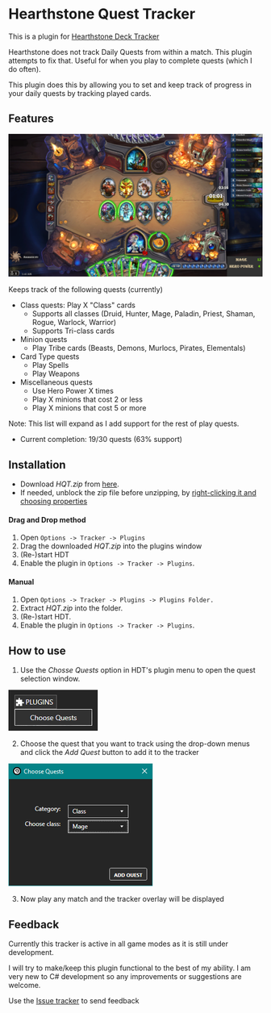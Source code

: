 Hearthstone Quest Tracker
========================
This is a plugin for [Hearthstone Deck Tracker](https://github.com/Epix37/Hearthstone-Deck-Tracker)

Hearthstone does not track Daily Quests from within a match. This plugin attempts to fix that. Useful for when you play to complete quests (which I do often).

This plugin does this by allowing you to set and keep track of progress in your daily quests by tracking played cards.
  
  
## Features
![overlay](Hearthstone-Quest-Tracker/images/Screenshots/overlay.png)

Keeps track of the following quests (currently)
- Class quests: Play X "Class" cards
  - Supports all classes (Druid, Hunter, Mage, Paladin, Priest, Shaman, Rogue, Warlock, Warrior)
  - Supports Tri-class cards
- Minion quests
  - Play Tribe cards (Beasts, Demons, Murlocs, Pirates, Elementals)
- Card Type quests
  - Play Spells
  - Play Weapons
- Miscellaneous quests
  - Use Hero Power X times
  - Play X minions that cost 2 or less
  - Play X minions that cost 5 or more
  
Note: This list will expand as I add support for the rest of play quests.
- Current completion: 19/30 quests (63% support)
  
  
## Installation
- Download *HQT.zip* from [here](https://github.com/PyroGenesis/Hearthstone-Quest-Tracker/releases).
- If needed, unblock the zip file before unzipping, by [right-clicking it and choosing properties](http://blogs.msdn.com/b/delay/p/unblockingdownloadedfile.aspx)
#### Drag and Drop method
1. Open `Options -> Tracker -> Plugins`
1. Drag the downloaded *HQT.zip* into the plugins window
1. (Re-)start HDT
1. Enable the plugin in `Options -> Tracker -> Plugins`.
#### Manual
1. Open `Options -> Tracker -> Plugins -> Plugins Folder.`
1. Extract *HQT.zip* into the folder.
1. (Re-)start HDT.
1. Enable the plugin in `Options -> Tracker -> Plugins`.
  
  
## How to use
1. Use the *Chosse Quests* option in HDT's plugin menu to open the quest selection window.

![menu](Hearthstone-Quest-Tracker/images/Screenshots/plugin_menu.png)

2. Choose the quest that you want to track using the drop-down menus and click the *Add Quest* button to add it to the tracker

![select](Hearthstone-Quest-Tracker/images/Screenshots/quest_selection.png)

3. Now play any match and the tracker overlay will be displayed


## Feedback
Currently this tracker is active in all game modes as it is still under development.

I will try to make/keep this plugin functional to the best of my ability. I am very new to C# development so any improvements or suggestions are welcome.

Use the [Issue tracker](https://github.com/PyroGenesis/Hearthstone-Quest-Tracker/issues/new) to send feedback

